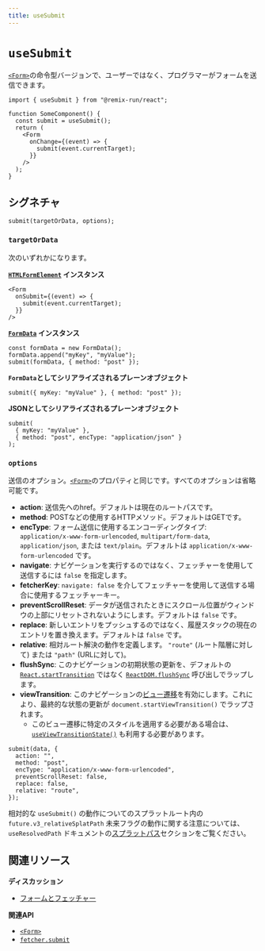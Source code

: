 ```yaml
---
title: useSubmit
---
```


# `useSubmit`

[`<Form>`][form-component]の命令型バージョンで、ユーザーではなく、プログラマーがフォームを送信できます。

```tsx
import { useSubmit } from "@remix-run/react";

function SomeComponent() {
  const submit = useSubmit();
  return (
    <Form
      onChange={(event) => {
        submit(event.currentTarget);
      }}
    />
  );
}
```

## シグネチャ

```tsx
submit(targetOrData, options);
```

### `targetOrData`

次のいずれかになります。

**[`HTMLFormElement`][html-form-element] インスタンス**

```tsx
<Form
  onSubmit={(event) => {
    submit(event.currentTarget);
  }}
/>
```

**[`FormData`][form-data] インスタンス**

```tsx
const formData = new FormData();
formData.append("myKey", "myValue");
submit(formData, { method: "post" });
```

**`FormData`としてシリアライズされるプレーンオブジェクト**

```tsx
submit({ myKey: "myValue" }, { method: "post" });
```

**JSONとしてシリアライズされるプレーンオブジェクト**

```tsx
submit(
  { myKey: "myValue" },
  { method: "post", encType: "application/json" }
);
```

### `options`

送信のオプション。[`<Form>`][form-component]のプロパティと同じです。すべてのオプションは省略可能です。

- **action**: 送信先へのhref。デフォルトは現在のルートパスです。
- **method**: POSTなどの使用するHTTPメソッド。デフォルトはGETです。
- **encType**: フォーム送信に使用するエンコーディングタイプ: `application/x-www-form-urlencoded`, `multipart/form-data`, `application/json`, または `text/plain`。デフォルトは `application/x-www-form-urlencoded` です。
- **navigate**: ナビゲーションを実行するのではなく、フェッチャーを使用して送信するには `false` を指定します。
- **fetcherKey**: `navigate: false` を介してフェッチャーを使用して送信する場合に使用するフェッチャーキー。
- **preventScrollReset**: データが送信されたときにスクロール位置がウィンドウの上部にリセットされないようにします。デフォルトは `false` です。
- **replace**: 新しいエントリをプッシュするのではなく、履歴スタックの現在のエントリを置き換えます。デフォルトは `false` です。
- **relative**: 相対ルート解決の動作を定義します。 `"route"` (ルート階層に対して) または `"path"` (URLに対して)。
- **flushSync**: このナビゲーションの初期状態の更新を、デフォルトの [`React.startTransition`][start-transition] ではなく [`ReactDOM.flushSync`][flush-sync] 呼び出しでラップします。
- **viewTransition**: このナビゲーションの[ビュー遷移][view-transitions]を有効にします。これにより、最終的な状態の更新が `document.startViewTransition()` でラップされます。
  - このビュー遷移に特定のスタイルを適用する必要がある場合は、[`useViewTransitionState()`][use-view-transition-state] も利用する必要があります。

```tsx
submit(data, {
  action: "",
  method: "post",
  encType: "application/x-www-form-urlencoded",
  preventScrollReset: false,
  replace: false,
  relative: "route",
});
```

<docs-info>相対的な `useSubmit()` の動作についてのスプラットルート内の `future.v3_relativeSplatPath` 未来フラグの動作に関する注意については、`useResolvedPath` ドキュメントの[スプラットパス][relativesplatpath]セクションをご覧ください。</docs-info>

## 関連リソース

**ディスカッション**

- [フォームとフェッチャー][form-vs-fetcher]

**関連API**

- [`<Form>`][form-component]
- [`fetcher.submit`][fetcher-submit]

[form-component]: ../components/form
[html-form-element]: https://developer.mozilla.org/en-US/docs/Web/API/HTMLFormElement
[form-data]: https://developer.mozilla.org/en-US/docs/Web/API/FormData
[form-vs-fetcher]: ../discussion/form-vs-fetcher
[fetcher-submit]: ../hooks/use-fetcher#fetchersubmitformdata-options
[flush-sync]: https://react.dev/reference/react-dom/flushSync
[start-transition]: https://react.dev/reference/react/startTransition
[view-transitions]: https://developer.mozilla.org/en-US/docs/Web/API/View_Transitions_API
[use-view-transition-state]: ../hooks//use-view-transition-state
[relativesplatpath]: ./use-resolved-path#splat-paths




